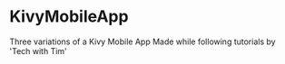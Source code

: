 # KivyMobileApp

Three variations of a Kivy Mobile App
Made while following tutorials by 'Tech with Tim'
